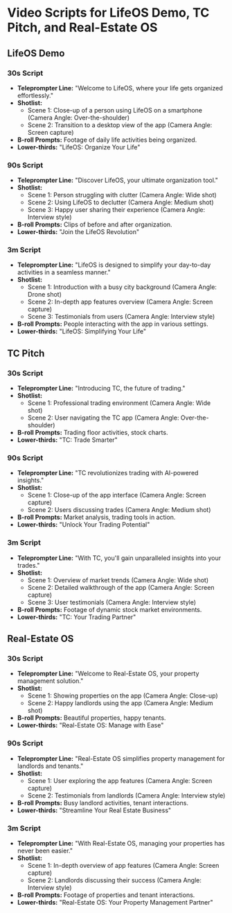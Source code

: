 # Video Scripts for LifeOS Demo, TC Pitch, and Real-Estate OS

## LifeOS Demo

### 30s Script
- **Teleprompter Line:** "Welcome to LifeOS, where your life gets organized effortlessly."
- **Shotlist:**
  - Scene 1: Close-up of a person using LifeOS on a smartphone (Camera Angle: Over-the-shoulder)
  - Scene 2: Transition to a desktop view of the app (Camera Angle: Screen capture)
- **B-roll Prompts:** Footage of daily life activities being organized.
- **Lower-thirds:** "LifeOS: Organize Your Life"

### 90s Script
- **Teleprompter Line:** "Discover LifeOS, your ultimate organization tool."
- **Shotlist:**
  - Scene 1: Person struggling with clutter (Camera Angle: Wide shot)
  - Scene 2: Using LifeOS to declutter (Camera Angle: Medium shot)
  - Scene 3: Happy user sharing their experience (Camera Angle: Interview style)
- **B-roll Prompts:** Clips of before and after organization.
- **Lower-thirds:** "Join the LifeOS Revolution"

### 3m Script
- **Teleprompter Line:** "LifeOS is designed to simplify your day-to-day activities in a seamless manner."
- **Shotlist:**
  - Scene 1: Introduction with a busy city background (Camera Angle: Drone shot)
  - Scene 2: In-depth app features overview (Camera Angle: Screen capture)
  - Scene 3: Testimonials from users (Camera Angle: Interview style)
- **B-roll Prompts:** People interacting with the app in various settings.
- **Lower-thirds:** "LifeOS: Simplifying Your Life"

## TC Pitch

### 30s Script
- **Teleprompter Line:** "Introducing TC, the future of trading."
- **Shotlist:**
  - Scene 1: Professional trading environment (Camera Angle: Wide shot)
  - Scene 2: User navigating the TC app (Camera Angle: Over-the-shoulder)
- **B-roll Prompts:** Trading floor activities, stock charts.
- **Lower-thirds:** "TC: Trade Smarter"

### 90s Script
- **Teleprompter Line:** "TC revolutionizes trading with AI-powered insights."
- **Shotlist:**
  - Scene 1: Close-up of the app interface (Camera Angle: Screen capture)
  - Scene 2: Users discussing trades (Camera Angle: Medium shot)
- **B-roll Prompts:** Market analysis, trading tools in action.
- **Lower-thirds:** "Unlock Your Trading Potential"

### 3m Script
- **Teleprompter Line:** "With TC, you'll gain unparalleled insights into your trades."
- **Shotlist:**
  - Scene 1: Overview of market trends (Camera Angle: Wide shot)
  - Scene 2: Detailed walkthrough of the app (Camera Angle: Screen capture)
  - Scene 3: User testimonials (Camera Angle: Interview style)
- **B-roll Prompts:** Footage of dynamic stock market environments.
- **Lower-thirds:** "TC: Your Trading Partner"

## Real-Estate OS

### 30s Script
- **Teleprompter Line:** "Welcome to Real-Estate OS, your property management solution."
- **Shotlist:**
  - Scene 1: Showing properties on the app (Camera Angle: Close-up)
  - Scene 2: Happy landlords using the app (Camera Angle: Medium shot)
- **B-roll Prompts:** Beautiful properties, happy tenants.
- **Lower-thirds:** "Real-Estate OS: Manage with Ease"

### 90s Script
- **Teleprompter Line:** "Real-Estate OS simplifies property management for landlords and tenants."
- **Shotlist:**
  - Scene 1: User exploring the app features (Camera Angle: Screen capture)
  - Scene 2: Testimonials from landlords (Camera Angle: Interview style)
- **B-roll Prompts:** Busy landlord activities, tenant interactions.
- **Lower-thirds:** "Streamline Your Real Estate Business"

### 3m Script
- **Teleprompter Line:** "With Real-Estate OS, managing your properties has never been easier."
- **Shotlist:**
  - Scene 1: In-depth overview of app features (Camera Angle: Screen capture)
  - Scene 2: Landlords discussing their success (Camera Angle: Interview style)
- **B-roll Prompts:** Footage of properties and tenant interactions.
- **Lower-thirds:** "Real-Estate OS: Your Property Management Partner"